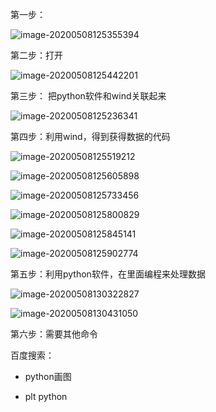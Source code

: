 [下载python软件]: https://www.anaconda.com/products/individual

第一步：

![image-20200508125355394](C:\Users\hs101\AppData\Roaming\Typora\typora-user-images\image-20200508125355394.png)

第二步：打开

![image-20200508125442201](C:\Users\hs101\AppData\Roaming\Typora\typora-user-images\image-20200508125442201.png)

第三步： 把python软件和wind关联起来

![image-20200508125236341](C:\Users\hs101\AppData\Roaming\Typora\typora-user-images\image-20200508125236341.png)

第四步：利用wind，得到获得数据的代码

![image-20200508125519212](C:\Users\hs101\AppData\Roaming\Typora\typora-user-images\image-20200508125519212.png)

![image-20200508125605898](C:\Users\hs101\AppData\Roaming\Typora\typora-user-images\image-20200508125605898.png)

![image-20200508125733456](C:\Users\hs101\AppData\Roaming\Typora\typora-user-images\image-20200508125733456.png)

![image-20200508125800829](C:\Users\hs101\AppData\Roaming\Typora\typora-user-images\image-20200508125800829.png)



![image-20200508125845141](C:\Users\hs101\AppData\Roaming\Typora\typora-user-images\image-20200508125845141.png)



![image-20200508125902774](C:\Users\hs101\AppData\Roaming\Typora\typora-user-images\image-20200508125902774.png)

第五步：利用python软件，在里面编程来处理数据

![image-20200508130322827](C:\Users\hs101\AppData\Roaming\Typora\typora-user-images\image-20200508130322827.png)

![image-20200508130431050](C:\Users\hs101\AppData\Roaming\Typora\typora-user-images\image-20200508130431050.png)

第六步：需要其他命令

百度搜索：

* python画图

* plt python

  

